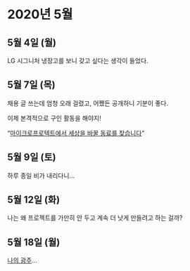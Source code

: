 # 2020년 5월

## 5월 4일 (월)

LG 시그니처 냉장고를 보니 갖고 싶다는 생각이 들었다.

## 5월 7일 (목)

채용 글 쓰는데 엄청 오래 걸렸고, 어쨌든 공개하니 기분이 좋다.

이제 본격적으로 구인 활동을 해야지!

“[마이크로프로텍트에서 세상을 바꿀 동료를 찾습니다](https://j.mp/2L9rz7W)”

## 5월 9일 (토)

하루 종일 비가 내리다니...

## 5월 12일 (화)

나는 왜 프로젝트를 가만히 안 두고 계속 더 낫게 만들려고 하는 걸까?

## 5월 18일 (월)

[나의 광주](https://j.mp/1NaGs1M)...

